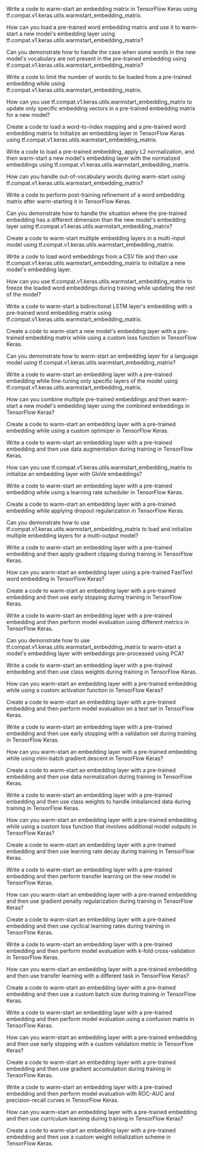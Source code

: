 Write a code to warm-start an embedding matrix in TensorFlow Keras using tf.compat.v1.keras.utils.warmstart_embedding_matrix.

How can you load a pre-trained word embedding matrix and use it to warm-start a new model's embedding layer using tf.compat.v1.keras.utils.warmstart_embedding_matrix?

Can you demonstrate how to handle the case when some words in the new model's vocabulary are not present in the pre-trained embedding using tf.compat.v1.keras.utils.warmstart_embedding_matrix?

Write a code to limit the number of words to be loaded from a pre-trained embedding while using tf.compat.v1.keras.utils.warmstart_embedding_matrix.

How can you use tf.compat.v1.keras.utils.warmstart_embedding_matrix to update only specific embedding vectors in a pre-trained embedding matrix for a new model?

Create a code to load a word-to-index mapping and a pre-trained word embedding matrix to initialize an embedding layer in TensorFlow Keras using tf.compat.v1.keras.utils.warmstart_embedding_matrix.

Write a code to load a pre-trained embedding, apply L2 normalization, and then warm-start a new model's embedding layer with the normalized embeddings using tf.compat.v1.keras.utils.warmstart_embedding_matrix.

How can you handle out-of-vocabulary words during warm-start using tf.compat.v1.keras.utils.warmstart_embedding_matrix?

Write a code to perform post-training refinement of a word embedding matrix after warm-starting it in TensorFlow Keras.

Can you demonstrate how to handle the situation where the pre-trained embedding has a different dimension than the new model's embedding layer using tf.compat.v1.keras.utils.warmstart_embedding_matrix?

Create a code to warm-start multiple embedding layers in a multi-input model using tf.compat.v1.keras.utils.warmstart_embedding_matrix.

Write a code to load word embeddings from a CSV file and then use tf.compat.v1.keras.utils.warmstart_embedding_matrix to initialize a new model's embedding layer.

How can you use tf.compat.v1.keras.utils.warmstart_embedding_matrix to freeze the loaded word embeddings during training while updating the rest of the model?

Write a code to warm-start a bidirectional LSTM layer's embedding with a pre-trained word embedding matrix using tf.compat.v1.keras.utils.warmstart_embedding_matrix.

Create a code to warm-start a new model's embedding layer with a pre-trained embedding matrix while using a custom loss function in TensorFlow Keras.

Can you demonstrate how to warm-start an embedding layer for a language model using tf.compat.v1.keras.utils.warmstart_embedding_matrix?

Write a code to warm-start an embedding layer with a pre-trained embedding while fine-tuning only specific layers of the model using tf.compat.v1.keras.utils.warmstart_embedding_matrix.

How can you combine multiple pre-trained embeddings and then warm-start a new model's embedding layer using the combined embeddings in TensorFlow Keras?

Create a code to warm-start an embedding layer with a pre-trained embedding while using a custom optimizer in TensorFlow Keras.

Write a code to warm-start an embedding layer with a pre-trained embedding and then use data augmentation during training in TensorFlow Keras.

How can you use tf.compat.v1.keras.utils.warmstart_embedding_matrix to initialize an embedding layer with GloVe embeddings?

Write a code to warm-start an embedding layer with a pre-trained embedding while using a learning rate scheduler in TensorFlow Keras.

Create a code to warm-start an embedding layer with a pre-trained embedding while applying dropout regularization in TensorFlow Keras.

Can you demonstrate how to use tf.compat.v1.keras.utils.warmstart_embedding_matrix to load and initialize multiple embedding layers for a multi-output model?

Write a code to warm-start an embedding layer with a pre-trained embedding and then apply gradient clipping during training in TensorFlow Keras.

How can you warm-start an embedding layer using a pre-trained FastText word embedding in TensorFlow Keras?

Create a code to warm-start an embedding layer with a pre-trained embedding and then use early stopping during training in TensorFlow Keras.

Write a code to warm-start an embedding layer with a pre-trained embedding and then perform model evaluation using different metrics in TensorFlow Keras.

Can you demonstrate how to use tf.compat.v1.keras.utils.warmstart_embedding_matrix to warm-start a model's embedding layer with embeddings pre-processed using PCA?

Write a code to warm-start an embedding layer with a pre-trained embedding and then use class weights during training in TensorFlow Keras.

How can you warm-start an embedding layer with a pre-trained embedding while using a custom activation function in TensorFlow Keras?

Create a code to warm-start an embedding layer with a pre-trained embedding and then perform model evaluation on a test set in TensorFlow Keras.

Write a code to warm-start an embedding layer with a pre-trained embedding and then use early stopping with a validation set during training in TensorFlow Keras.

How can you warm-start an embedding layer with a pre-trained embedding while using mini-batch gradient descent in TensorFlow Keras?

Create a code to warm-start an embedding layer with a pre-trained embedding and then use data normalization during training in TensorFlow Keras.

Write a code to warm-start an embedding layer with a pre-trained embedding and then use class weights to handle imbalanced data during training in TensorFlow Keras.

How can you warm-start an embedding layer with a pre-trained embedding while using a custom loss function that involves additional model outputs in TensorFlow Keras?

Create a code to warm-start an embedding layer with a pre-trained embedding and then use learning rate decay during training in TensorFlow Keras.

Write a code to warm-start an embedding layer with a pre-trained embedding and then perform transfer learning on the new model in TensorFlow Keras.

How can you warm-start an embedding layer with a pre-trained embedding and then use gradient penalty regularization during training in TensorFlow Keras?

Create a code to warm-start an embedding layer with a pre-trained embedding and then use cyclical learning rates during training in TensorFlow Keras.

Write a code to warm-start an embedding layer with a pre-trained embedding and then perform model evaluation with k-fold cross-validation in TensorFlow Keras.

How can you warm-start an embedding layer with a pre-trained embedding and then use transfer learning with a different task in TensorFlow Keras?

Create a code to warm-start an embedding layer with a pre-trained embedding and then use a custom batch size during training in TensorFlow Keras.

Write a code to warm-start an embedding layer with a pre-trained embedding and then perform model evaluation using a confusion matrix in TensorFlow Keras.

How can you warm-start an embedding layer with a pre-trained embedding and then use early stopping with a custom validation metric in TensorFlow Keras?

Create a code to warm-start an embedding layer with a pre-trained embedding and then use gradient accumulation during training in TensorFlow Keras.

Write a code to warm-start an embedding layer with a pre-trained embedding and then perform model evaluation with ROC-AUC and precision-recall curves in TensorFlow Keras.

How can you warm-start an embedding layer with a pre-trained embedding and then use curriculum learning during training in TensorFlow Keras?

Create a code to warm-start an embedding layer with a pre-trained embedding and then use a custom weight initialization scheme in TensorFlow Keras.